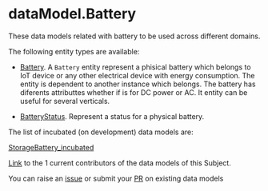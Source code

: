 # dataModel.Battery
These data models related with battery to be used across different domains.

The following entity types are available:
- [Battery](https://github.com/smart-data-models/dataModel.Battery/blob/master/Battery/README.md). A `Battery` entity represent a phisical battery which belongs to IoT device or
any other electrical device with energy consumption. The entity is dependent to
another instance which belongs. The battery has diferents attributtes whether
if is for DC power or AC. It entity can be useful for several verticals.


- [BatteryStatus](https://github.com/smart-data-models/dataModel.Battery/blob/master/BatteryStatus/README.md). Represent a status for a physical battery.


The list of incubated (on development) data models are:

[StorageBattery_incubated](https://github.com/smart-data-models/dataModel.Battery/tree/master/StorageBattery_incubated)

[Link](https://github.com/smart-data-models/dataModel.Battery/blob/master/CONTRIBUTORS.yaml) to the 1 current contributors of the data models of this Subject.

You can raise an [issue](https://github.com/smart-data-models/dataModel.Battery/issues) or submit your [PR](https://github.com/smart-data-models/dataModel.Battery/pulls) on existing data models


